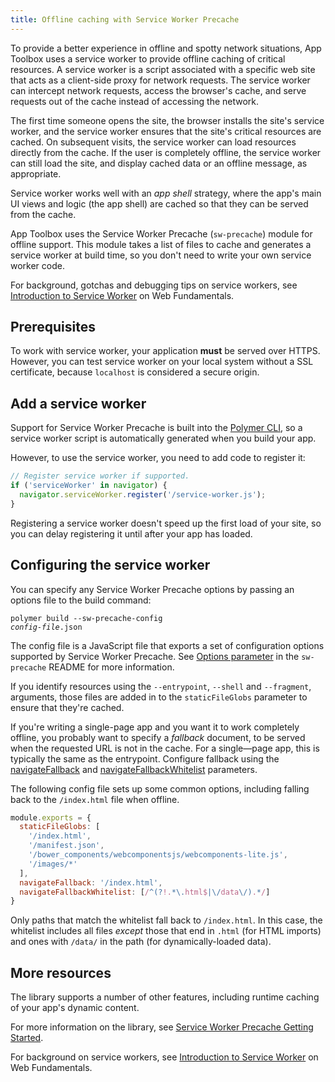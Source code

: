 ```yaml
---
title: Offline caching with Service Worker Precache
---
```


To provide a better experience in offline and spotty network situations, App
Toolbox uses a service worker to provide offline caching of critical resources. A
service worker is a script associated with a specific web site that acts as a
client-side proxy for network requests. The service worker can intercept network
requests, access the browser's cache, and serve requests out of the cache
instead of accessing the network.

The first time someone opens the site, the browser installs the site's service
worker, and the service worker ensures that the site's critical resources are
cached. On subsequent visits, the service worker can load resources directly
from the cache. If the user is completely offline, the service worker can still
load the site, and display cached data or an offline message, as appropriate.

Service worker works well with an _app shell_ strategy, where the app's main UI
views and logic (the app shell) are cached so that they can be served from the
cache.

App Toolbox uses the Service Worker Precache (`sw-precache`) module for offline
support. This module takes a list of files to cache and generates a service
worker at build time, so you don't need to write your own service worker code.

For background, gotchas and debugging tips on service workers, see [Introduction to Service
Worker](https://developers.google.com/web/fundamentals/primers/service-worker/) on Web Fundamentals.

## Prerequisites

To work with service worker, your application **must** be served over HTTPS. However, you can
test service worker on your local system without a SSL certificate, because `localhost` is
considered a secure origin.

## Add a service worker

Support for Service Worker Precache is built into the [Polymer CLI](/{{{polymer_version_dir}}}/docs/tools/polymer-cli),
so a service worker script is automatically generated when you build your app.

However, to use the service worker, you need to add code to register it:

```js
// Register service worker if supported.
if ('serviceWorker' in navigator) {
  navigator.serviceWorker.register('/service-worker.js');
}
```

Registering a service worker doesn't speed up the first load of your site, so you can delay
registering it until after your app has loaded.

## Configuring the service worker

You can specify any Service Worker Precache options by passing an options file
to the build command:

<code>polymer build --sw-precache-config <var>config-file</var>.json</code>

The config file is a JavaScript file that exports a set of configuration options supported by
Service Worker Precache. See [Options parameter](https://github.com/GoogleChrome/sw-precache#options-parameter)
in the `sw-precache` README for more information.

If you identify resources using the `--entrypoint`, `--shell` and `--fragment`, arguments, those
files are added in to the `staticFileGlobs` parameter to ensure that they're cached.

If you're writing a single-page app and you want it to work completely offline, you probably want
to specify a _fallback_ document, to be served when the requested URL is not in the cache. For a
single—page app, this is typically the same as the entrypoint.  Configure fallback using the
[navigateFallback](https://github.com/GoogleChrome/sw-precache#navigatefallback-string) and
[navigateFallbackWhitelist](https://github.com/GoogleChrome/sw-precache#navigatefallbackwhitelist-arrayregexp)
parameters.

The following config file sets up some common options, including falling back to the `/index.html`
file when offline.

```js
module.exports = {
  staticFileGlobs: [
    '/index.html',
    '/manifest.json',
    '/bower_components/webcomponentsjs/webcomponents-lite.js',
    '/images/*'
  ],
  navigateFallback: '/index.html',
  navigateFallbackWhitelist: [/^(?!.*\.html$|\/data\/).*/]
}
```

Only paths that match the whitelist fall back to `/index.html`. In this case, the whitelist includes
all files _except_ those that end in `.html` (for HTML imports) and ones with `/data/` in the path
(for dynamically-loaded data).

## More resources

The library supports a number of other features, including runtime caching of
your app's dynamic content.

For more information on the library, see [Service Worker Precache Getting
Started](https://github.com/GoogleChrome/sw-precache/blob/master/GettingStarted.md).

For background on service workers, see [Introduction to Service
Worker](https://developers.google.com/web/fundamentals/primers/service-worker/) on Web Fundamentals.
